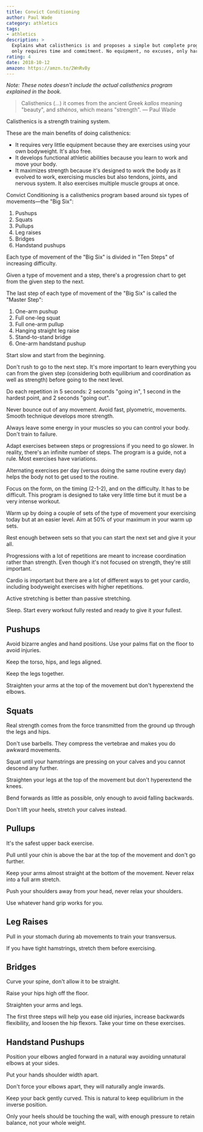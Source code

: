 ```yaml
---
title: Convict Conditioning
author: Paul Wade
category: athletics
tags:
- athletics
description: >
  Explains what calisthenics is and proposes a simple but complete program that
  only requires time and commitment. No equipment, no excuses, only hard work.
rating: 4
date: 2018-10-12
amazon: https://amzn.to/2WnRvBy
---
```


_Note: These notes doesn't include the actual calisthenics program explained in
the book._

> Calisthenics (...) it comes from the ancient Greek _kallos_ meaning "beauty",
> and _sthénos_, which means "strength". — Paul Wade

Calisthenics is a strength training system.

These are the main benefits of doing calisthenics:

* It requires very little equipment because they are exercises using your own
  bodyweight. It's also free.
* It develops functional athletic abilities because you learn to work and move
  your body.
* It maximizes strength because it's designed to work the body as it evolved to
  work, exercising muscles but also tendons, joints, and nervous system. It also
  exercises multiple muscle groups at once.

Convict Conditioning is a calisthenics program based around six types of
movements—the "Big Six":

1. Pushups
1. Squats
1. Pullups
1. Leg raises
1. Bridges
1. Handstand pushups

Each type of movement of the "Big Six" is divided in "Ten Steps" of increasing
difficulty.

Given a type of movement and a step, there's a progression chart to get from the
given step to the next.

The last step of each type of movement of the "Big Six" is called the "Master
Step":

1. One-arm pushup
1. Full one-leg squat
1. Full one-arm pullup
1. Hanging straight leg raise
1. Stand-to-stand bridge
1. One-arm handstand pushup

Start slow and start from the beginning.

Don't rush to go to the next step. It's more important to learn everything you
can from the given step (considering both equilibrium and coordination as well
as strength) before going to the next level.

Do each repetition in 5 seconds: 2 seconds "going in", 1 second in the hardest
point, and 2 seconds "going out".

Never bounce out of any movement. Avoid fast, plyometric, movements. Smooth
technique develops more strength.

Always leave some energy in your muscles so you can control your body. Don't
train to failure.

Adapt exercises between steps or progressions if you need to go slower. In
reality, there's an infinite number of steps. The program is a guide, not a
rule. Most exercises have variations.

Alternating exercises per day (versus doing the same routine every day) helps
the body not to get used to the routine.

Focus on the form, on the timing (2-1-2), and on the difficulty. It has to be
difficult. This program is designed to take very little time but it must be a
very intense workout.

Warm up by doing a couple of sets of the type of movement your exercising today
but at an easier level. Aim at 50% of your maximum in your warm up sets.

Rest enough between sets so that you can start the next set and give it your
all.

Progressions with a lot of repetitions are meant to increase coordination rather
than strength. Even though it's not focused on strength, they're still
important.

Cardio is important but there are a lot of different ways to get your cardio,
including bodyweight exercises with higher repetitions.

Active stretching is better than passive stretching.

Sleep. Start every workout fully rested and ready to give it your fullest.

## Pushups

Avoid bizarre angles and hand positions. Use your palms flat on the floor to
avoid injuries.

Keep the torso, hips, and legs aligned.

Keep the legs together.

Straighten your arms at the top of the movement but don't hyperextend the
elbows.

## Squats

Real strength comes from the force transmitted from the ground up through the
legs and hips.

Don't use barbells. They compress the vertebrae and makes you do awkward
movements.

Squat until your hamstrings are pressing on your calves and you cannot descend
any further.

Straighten your legs at the top of the movement but don't hyperextend the knees.

Bend forwards as little as possible, only enough to avoid falling backwards.

Don't lift your heels, stretch your calves instead.

## Pullups

It's the safest upper back exercise.

Pull until your chin is above the bar at the top of the movement and don't go
further.

Keep your arms almost straight at the bottom of the movement. Never relax into a
full arm stretch.

Push your shoulders away from your head, never relax your shoulders.

Use whatever hand grip works for you.

## Leg Raises

Pull in your stomach during ab movements to train your transversus.

If you have tight hamstrings, stretch them before exercising.

## Bridges

Curve your spine, don't allow it to be straight.

Raise your hips high off the floor.

Straighten your arms and legs.

The first three steps will help you ease old injuries, increase backwards
flexibility, and loosen the hip flexors. Take your time on these exercises.

## Handstand Pushups

Position your elbows angled forward in a natural way avoiding unnatural elbows
at your sides.

Put your hands shoulder width apart.

Don't force your elbows apart, they will naturally angle inwards.

Keep your back gently curved. This is natural to keep equilibrium in the inverse
position.

Only your heels should be touching the wall, with enough pressure to retain
balance, not your whole weight.
